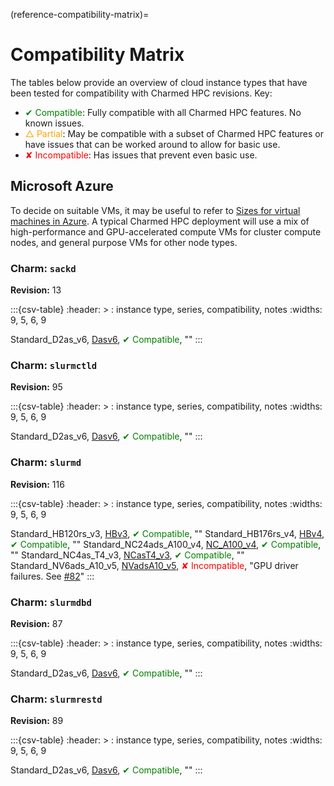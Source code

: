 (reference-compatibility-matrix)=
# Compatibility Matrix

The tables below provide an overview of cloud instance types that have been tested for compatibility with Charmed HPC revisions. Key:

* <span style="color:green">&#x2714; Compatible</span>: Fully compatible with all Charmed HPC features. No known issues.
* <span style="color:orange">&#x25B3; Partial</span>: May be compatible with a subset of Charmed HPC features or have issues that can be worked around to allow for basic use.
* <span style="color:red">&#x2718; Incompatible</span>: Has issues that prevent even basic use.

## Microsoft Azure

To decide on suitable VMs, it may be useful to refer to [Sizes for virtual machines in Azure](https://learn.microsoft.com/en-us/azure/virtual-machines/sizes/overview). A typical Charmed HPC deployment will use a mix of high-performance and GPU-accelerated compute VMs for cluster compute nodes, and general purpose VMs for other node types.

### Charm: `sackd`

**Revision:** 13

:::{csv-table}
:header: >
: instance type, series, compatibility, notes
:widths: 9, 5, 6, 9

Standard_D2as_v6, [Dasv6](https://learn.microsoft.com/en-us/azure/virtual-machines/sizes/general-purpose/dasv6-series), <span style="color:green">&#x2714; Compatible</span>, ""
:::

### Charm: `slurmctld`

**Revision:** 95

:::{csv-table}
:header: >
: instance type, series, compatibility, notes
:widths: 9, 5, 6, 9

Standard_D2as_v6, [Dasv6](https://learn.microsoft.com/en-us/azure/virtual-machines/sizes/general-purpose/dasv6-series), <span style="color:green">&#x2714; Compatible</span>, ""
:::

### Charm: `slurmd`

**Revision:** 116

:::{csv-table}
:header: >
: instance type, series, compatibility, notes
:widths: 9, 5, 6, 9

Standard_HB120rs_v3, [HBv3](https://learn.microsoft.com/en-us/azure/virtual-machines/hbv3-series-overview), <span style="color:green">&#x2714; Compatible</span>, ""
Standard_HB176rs_v4, [HBv4](https://learn.microsoft.com/en-us/azure/virtual-machines/hbv4-series-overview), <span style="color:green">&#x2714; Compatible</span>, ""
Standard_NC24ads_A100_v4, [NC_A100_v4](https://learn.microsoft.com/en-us/azure/virtual-machines/sizes/gpu-accelerated/nca100v4-series), <span style="color:green">&#x2714; Compatible</span>, ""
Standard_NC4as_T4_v3, [NCasT4_v3](https://learn.microsoft.com/en-us/azure/virtual-machines/sizes/gpu-accelerated/ncast4v3-series), <span style="color:green">&#x2714; Compatible</span>, ""
Standard_NV6ads_A10_v5, [NVadsA10_v5](https://learn.microsoft.com/en-us/azure/virtual-machines/sizes/gpu-accelerated/nvadsa10v5-series), <span style="color:red">&#x2718; Incompatible</span>, "GPU driver failures. See [#82](https://github.com/charmed-hpc/slurm-charms/issues/82)"
:::

### Charm: `slurmdbd`

**Revision:** 87

:::{csv-table}
:header: >
: instance type, series, compatibility, notes
:widths: 9, 5, 6, 9

Standard_D2as_v6, [Dasv6](https://learn.microsoft.com/en-us/azure/virtual-machines/sizes/general-purpose/dasv6-series), <span style="color:green">&#x2714; Compatible</span>, ""
:::

### Charm: `slurmrestd`

**Revision:** 89

:::{csv-table}
:header: >
: instance type, series, compatibility, notes
:widths: 9, 5, 6, 9

Standard_D2as_v6, [Dasv6](https://learn.microsoft.com/en-us/azure/virtual-machines/sizes/general-purpose/dasv6-series), <span style="color:green">&#x2714; Compatible</span>, ""
:::
